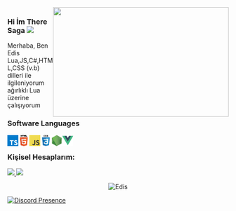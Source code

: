 <img src="https://cdn.discordapp.com/attachments/881992907203178547/884964124449177650/tumblr_841f18a37f696f6fb081133978c84757_da1bdb06_400.gif" align="right" width="400" height="250">

### Hi İm There Saga <img src="https://cdn.discordapp.com/emojis/881601062522454036.png?v=1" height="20px"></h2>

<p align="left">Merhaba, Ben Edis Lua,JS,C#,HTML,CSS (v.b) dilleri ile ilgileniyorum ağırlıklı Lua üzerine çalışıyorum 


### Software Languages

<img align="left"  src="https://raw.githubusercontent.com/github/explore/80688e429a7d4ef2fca1e82350fe8e3517d3494d/topics/typescript/typescript.png" width="25" height="25" />
<img align="left"  src="https://raw.githubusercontent.com/github/explore/80688e429a7d4ef2fca1e82350fe8e3517d3494d/topics/html/html.png" width="25" height="25" />
<img align="left" src="https://raw.githubusercontent.com/github/explore/80688e429a7d4ef2fca1e82350fe8e3517d3494d/topics/javascript/javascript.png" width="25" height="25" />
<img align="left" src="https://raw.githubusercontent.com/github/explore/80688e429a7d4ef2fca1e82350fe8e3517d3494d/topics/css/css.png" width="25" height="25" />
<img align="left" src="https://raw.githubusercontent.com/github/explore/80688e429a7d4ef2fca1e82350fe8e3517d3494d/topics/nodejs/nodejs.png" width="25" height="25" />
<img align="left" src="https://raw.githubusercontent.com/github/explore/80688e429a7d4ef2fca1e82350fe8e3517d3494d/topics/vue/vue.png" width="25" height="25" />
<br />
<h3>Kişisel Hesaplarım:</h3>
<p align="left">
<a href="https://discord.com/users/228915240786460672" target"blank_"><img src="https://img.shields.io/badge/Discord%20-7289DA.svg?&style=for-the-badge&logo=discord&logoColor=white">
<a href="https://github.com/EdisDevOfficial" target"blank_"><img src="https://img.shields.io/badge/GitHub%20-191717.svg?&style=for-the-badge&logo=github&logoColor=white"></a>
</p>
<p align="center"> <img src="https://komarev.com/ghpvc/?username=SagaAlwaysWinner" alt="Edis" /> </p>



[![Discord Presence](https://lanyard-profile-readme.vercel.app/api/1041100867601973309Edis)](https://discord.com/users/1041100867601973309)
